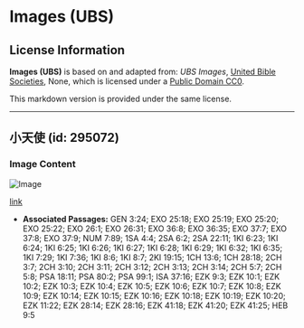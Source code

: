 # Images (UBS)

## License Information

**Images (UBS)** is based on and adapted from: _UBS Images_, [United Bible Societies](https://unitedbiblesocieties.org/), None, which is licensed under a [Public Domain CC0](https://creativecommons.org/public-domain/cc0/).

This markdown version is provided under the same license.



--------------------------------

## 小天使 (id: 295072)

### Image Content

![Image](https://cdn.aquifer.bible/aquifer-content/resources/Media/WEB-0442_cherub.jpg)

[link](https://cdn.aquifer.bible/aquifer-content/resources/Media/WEB-0442_cherub.jpg)

* **Associated Passages:** GEN 3:24; EXO 25:18; EXO 25:19; EXO 25:20; EXO 25:22; EXO 26:1; EXO 26:31; EXO 36:8; EXO 36:35; EXO 37:7; EXO 37:8; EXO 37:9; NUM 7:89; 1SA 4:4; 2SA 6:2; 2SA 22:11; 1KI 6:23; 1KI 6:24; 1KI 6:25; 1KI 6:26; 1KI 6:27; 1KI 6:28; 1KI 6:29; 1KI 6:32; 1KI 6:35; 1KI 7:29; 1KI 7:36; 1KI 8:6; 1KI 8:7; 2KI 19:15; 1CH 13:6; 1CH 28:18; 2CH 3:7; 2CH 3:10; 2CH 3:11; 2CH 3:12; 2CH 3:13; 2CH 3:14; 2CH 5:7; 2CH 5:8; PSA 18:11; PSA 80:2; PSA 99:1; ISA 37:16; EZK 9:3; EZK 10:1; EZK 10:2; EZK 10:3; EZK 10:4; EZK 10:5; EZK 10:6; EZK 10:7; EZK 10:8; EZK 10:9; EZK 10:14; EZK 10:15; EZK 10:16; EZK 10:18; EZK 10:19; EZK 10:20; EZK 11:22; EZK 28:14; EZK 28:16; EZK 41:18; EZK 41:20; EZK 41:25; HEB 9:5

